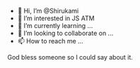 - 👋 Hi, I’m @Shirukami
- 👀 I’m interested in JS ATM
- 🌱 I’m currently learning ...
- 💞️ I’m looking to collaborate on ...
- 📫 How to reach me ...

<!---
Shirukami/Shirukami is a ✨ special ✨ repository because its `README.md` (this file) appears on your GitHub profile.
You can click the Preview link to take a look at your changes.
--->

God bless someone so I could say about it.
